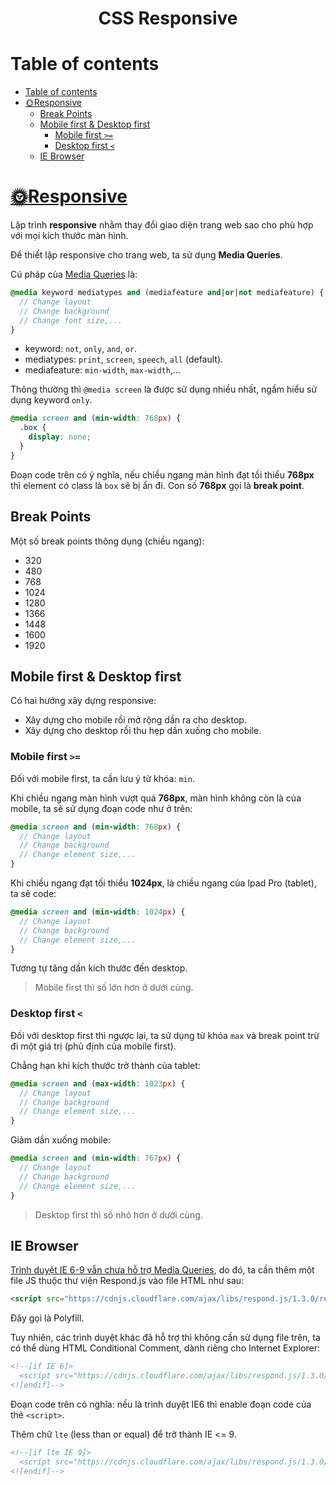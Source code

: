 <link rel='stylesheet' href='../../../main.css'>

<div class="title"> 
    <center><h1 class="bigtitle">CSS Responsive</h1></center>
</div>

# Table of contents

- [Table of contents](#table-of-contents)
- [🌞Responsive](#responsive)
  - [Break Points](#break-points)
  - [Mobile first & Desktop first](#mobile-first--desktop-first)
    - [Mobile first `>=`](#mobile-first-)
    - [Desktop first `<`](#desktop-first-)
  - [IE Browser](#ie-browser)

# [🌞Responsive](https://www.w3schools.com/css/css_rwd_mediaqueries.asp)

Lập trình **responsive** nhằm thay đổi giao diện trang web sao cho phù hợp với mọi kích thước màn hình.

Để thiết lập responsive cho trang web, ta sử dụng **Media Queries**.

Cú pháp của [Media Queries](https://www.w3schools.com/cssref/css3_pr_mediaquery.asp) là:

```scss
@media keyword mediatypes and (mediafeature and|or|not mediafeature) {
  // Change layout
  // Change background
  // Change font size,...
}
```

- keyword: `not`, `only`, `and`, `or`.
- mediatypes: `print`, `screen`, `speech`, `all` (default).
- mediafeature: `min-width`, `max-width`,...

Thông thường thì `@media screen` là được sử dụng nhiều nhất, ngầm hiểu sử dụng keyword `only`.

```css
@media screen and (min-width: 768px) {
  .box {
    display: none;
  }
}
```

Đoạn code trên có ý nghĩa, nếu chiều ngang màn hình đạt tối thiểu **768px** thì element có class là `box` sẽ bị ẩn đi. Con số **768px** gọi là **break point**.

## Break Points

Một số break points thông dụng (chiều ngang):

- 320
- 480
- 768
- 1024
- 1280
- 1366
- 1448
- 1600
- 1920

## Mobile first & Desktop first

Có hai hướng xây dựng responsive:

- Xây dựng cho mobile rồi mở rộng dần ra cho desktop.
- Xây dựng cho desktop rồi thu hẹp dần xuống cho mobile.

### Mobile first `>=`

Đối với mobile first, ta cần lưu ý từ khóa: `min`.

Khi chiều ngang màn hình vượt quá **768px**, màn hình không còn là của mobile, ta sẽ sử dụng đoạn code như ở trên:

```scss
@media screen and (min-width: 768px) {
  // Change layout
  // Change background
  // Change element size,...
}
```

Khi chiều ngang đạt tối thiểu **1024px**, là chiều ngang của Ipad Pro (tablet), ta sẽ code:

```scss
@media screen and (min-width: 1024px) {
  // Change layout
  // Change background
  // Change element size,...
}
```

Tương tự tăng dần kích thước đến desktop.

> Mobile first thì số lớn hơn ở dưới cùng.

### Desktop first `<`

Đối với desktop first thì ngược lại, ta sử dụng từ khóa `max` và break point trừ đi một giá trị (phủ định của mobile first).

Chẳng hạn khi kích thước trở thành của tablet:

```scss
@media screen and (max-width: 1023px) {
  // Change layout
  // Change background
  // Change element size,...
}
```

Giảm dần xuống mobile:

```scss
@media screen and (min-width: 767px) {
  // Change layout
  // Change background
  // Change element size,...
}
```

> Desktop first thì số nhỏ hơn ở dưới cùng.

## IE Browser

[Trình duyệt IE 6-9 vẫn chưa hỗ trợ Media Queries](https://caniuse.com/css-mediaqueries), do đó, ta cần thêm một file JS thuộc thư viện Respond.js vào file HTML như sau:

```html
<script src="https://cdnjs.cloudflare.com/ajax/libs/respond.js/1.3.0/respond.min.js"></script>
```

Đây gọi là Polyfill.

Tuy nhiên, các trình duyệt khác đã hỗ trợ thì không cần sử dụng file trên, ta có thể dùng HTML Conditional Comment, dành riêng cho Internet Explorer:

```html
<!--[if IE 6]>
  <script src="https://cdnjs.cloudflare.com/ajax/libs/respond.js/1.3.0/respond.min.js"></script>
<![endif]-->
```

Đoạn code trên có nghĩa: nếu là trình duyệt IE6 thì enable đoạn code của thẻ `<script>`.

Thêm chữ `lte` (less than or equal) để trở thành IE <= 9.

```html
<!--[if lte IE 9]>
  <script src="https://cdnjs.cloudflare.com/ajax/libs/respond.js/1.3.0/respond.min.js"></script>
<![endif]-->
```
